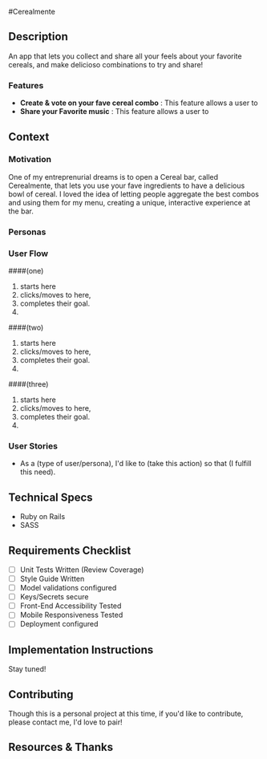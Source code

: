 #Cerealmente

## Description
An app that lets you collect and share all your feels about your favorite cereals, and make delicioso combinations to try and share!

### Features
- **Create & vote on your fave cereal combo** : This feature allows a user to
- **Share your Favorite music** : This feature allows a user to

<!-- ### ScreenShots
![Image title](imagelink.jpg)
![Image title](imagelink.jpg)
![Image title](imagelink.jpg) -->

## Context
### Motivation
One of my entreprenurial dreams is to open a Cereal bar, called Cerealmente, that lets you use your fave ingredients to have a delicious bowl of cereal. I loved the idea of letting people aggregate the best combos and using them for my menu, creating a unique, interactive experience at the bar.

### Personas
<!-- persona 1
    persona 2
    persona 3 -->

### User Flow

####(one)
 1. starts here
 2. clicks/moves to here,
 3. completes their goal.
 4.

####(two)
 1. starts here
 2. clicks/moves to here,
 3. completes their goal.
 4.

####(three)
 1. starts here
 2. clicks/moves to here,
 3. completes their goal.
 4.


### User Stories
- As a (type of user/persona), I'd like to (take this action) so that (I fulfill this need).

## Technical Specs
- Ruby on Rails
- SASS

## Requirements Checklist
- [ ] Unit Tests Written (Review Coverage)
- [ ] Style Guide Written
- [ ] Model validations configured
- [ ] Keys/Secrets secure
- [ ] Front-End Accessibility Tested
- [ ] Mobile Responsiveness Tested
- [ ] Deployment configured

## Implementation Instructions
Stay tuned!
<!-- ### Environment Setup
```
add instructions
```
### Running
```
add instructions
```
### Tests
```
add instructions
```
## License
add buttons and info on licensing chosen.
-->
## Contributing
Though this is a personal project at this time, if you'd like to contribute, please contact me, I'd love to pair!

## Resources & Thanks


